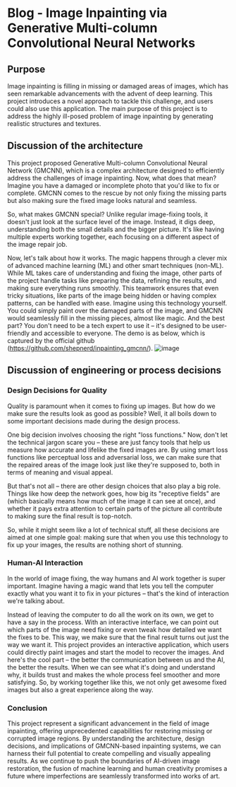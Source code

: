 # Blog - Image Inpainting via Generative Multi-column Convolutional Neural Networks
## Purpose 
Image inpainting is filling in missing or damaged areas of images, which has seen remarkable advancements with the advent of deep learning. This project introduces a novel approach to tackle this challenge, and users could also use this application. The main purpose of this project is to address the highly ill-posed problem of image inpainting by generating realistic structures and textures.
## Discussion of the architecture 
This project proposed Generative Multi-column Convolutional Neural Network (GMCNN), which is a complex architecture designed to efficiently address the challenges of image inpainting.  Now, what does that mean? Imagine you have a damaged or incomplete photo that you'd like to fix or complete. GMCNN comes to the rescue by not only fixing the missing parts but also making sure the fixed image looks natural and seamless.

So, what makes GMCNN special? Unlike regular image-fixing tools, it doesn't just look at the surface level of the image. Instead, it digs deep, understanding both the small details and the bigger picture. It's like having multiple experts working together, each focusing on a different aspect of the image repair job.

Now, let's talk about how it works. The magic happens through a clever mix of advanced machine learning (ML) and other smart techniques (non-ML). While ML takes care of understanding and fixing the image, other parts of the project handle tasks like preparing the data, refining the results, and making sure everything runs smoothly. This teamwork ensures that even tricky situations, like parts of the image being hidden or having complex patterns, can be handled with ease. Imagine using this technology yourself. You could simply paint over the damaged parts of the image, and GMCNN would seamlessly fill in the missing pieces, almost like magic. And the best part? You don't need to be a tech expert to use it – it's designed to be user-friendly and accessible to everyone. The demo is as below, which is captured by the official github (https://github.com/shepnerd/inpainting_gmcnn/).
![image](https://github.com/ssling0817/ssling.github.io/assets/70581390/46fd7ee3-1a7e-477b-99d4-f0d836346f6e)



## Discussion of engineering or process decisions 
### Design Decisions for Quality
Quality is paramount when it comes to fixing up images. But how do we make sure the results look as good as possible? Well, it all boils down to some important decisions made during the design process.

One big decision involves choosing the right "loss functions." Now, don't let the technical jargon scare you – these are just fancy tools that help us measure how accurate and lifelike the fixed images are. By using smart loss functions like perceptual loss and adversarial loss, we can make sure that the repaired areas of the image look just like they're supposed to, both in terms of meaning and visual appeal.

But that's not all – there are other design choices that also play a big role. Things like how deep the network goes, how big its "receptive fields" are (which basically means how much of the image it can see at once), and whether it pays extra attention to certain parts of the picture all contribute to making sure the final result is top-notch.

So, while it might seem like a lot of technical stuff, all these decisions are aimed at one simple goal: making sure that when you use this technology to fix up your images, the results are nothing short of stunning.


### Human-AI Interaction
In the world of image fixing, the way humans and AI work together is super important. Imagine having a magic wand that lets you tell the computer exactly what you want it to fix in your pictures – that's the kind of interaction we're talking about.

Instead of leaving the computer to do all the work on its own, we get to have a say in the process. With an interactive interface, we can point out which parts of the image need fixing or even tweak how detailed we want the fixes to be. This way, we make sure that the final result turns out just the way we want it. This project provides an interactive application, which users could directly paint images and start the model to recover the images. And here's the cool part – the better the communication between us and the AI, the better the results. When we can see what it's doing and understand why, it builds trust and makes the whole process feel smoother and more satisfying. So, by working together like this, we not only get awesome fixed images but also a great experience along the way.


### Conclusion
This project represent a significant advancement in the field of image inpainting, offering unprecedented capabilities for restoring missing or corrupted image regions. By understanding the architecture, design decisions, and implications of GMCNN-based inpainting systems, we can harness their full potential to create compelling and visually appealing results. As we continue to push the boundaries of AI-driven image restoration, the fusion of machine learning and human creativity promises a future where imperfections are seamlessly transformed into works of art.
